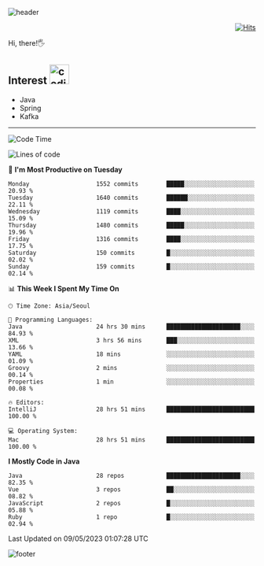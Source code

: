![header](https://capsule-render.vercel.app/api?type=soft&color=gradient&text=%20%20Gnoyes%20%20&fontAlign=30&fontSize=30&textBg=true&desc=Backend%20Developer&descAlign=60&descAlignY=50&&descSize=30)

<div align=right>
  
[![Hits](https://hits.seeyoufarm.com/api/count/incr/badge.svg?url=https%3A%2F%2Fgithub.com%2Fjeff-seyong)](https://hits.seeyoufarm.com)

</div>


Hi, there!🖐

## Interest <img src="https://media.giphy.com/media/bx3Cvt88j7PtM4SOaS/giphy.gif" alt="coding" width="40px" />

- Java
- Spring
- Kafka

---

<!--START_SECTION:waka-->
![Code Time](http://img.shields.io/badge/Code%20Time-496%20hrs%2056%20mins-blue)

![Lines of code](https://img.shields.io/badge/From%20Hello%20World%20I%27ve%20Written-831.5%20thousand%20lines%20of%20code-blue)

📅 **I'm Most Productive on Tuesday** 

```text
Monday                   1552 commits        █████░░░░░░░░░░░░░░░░░░░░   20.93 % 
Tuesday                  1640 commits        ██████░░░░░░░░░░░░░░░░░░░   22.11 % 
Wednesday                1119 commits        ████░░░░░░░░░░░░░░░░░░░░░   15.09 % 
Thursday                 1480 commits        █████░░░░░░░░░░░░░░░░░░░░   19.96 % 
Friday                   1316 commits        ████░░░░░░░░░░░░░░░░░░░░░   17.75 % 
Saturday                 150 commits         █░░░░░░░░░░░░░░░░░░░░░░░░   02.02 % 
Sunday                   159 commits         █░░░░░░░░░░░░░░░░░░░░░░░░   02.14 % 
```


📊 **This Week I Spent My Time On** 

```text
🕑︎ Time Zone: Asia/Seoul

💬 Programming Languages: 
Java                     24 hrs 30 mins      █████████████████████░░░░   84.93 % 
XML                      3 hrs 56 mins       ███░░░░░░░░░░░░░░░░░░░░░░   13.66 % 
YAML                     18 mins             ░░░░░░░░░░░░░░░░░░░░░░░░░   01.09 % 
Groovy                   2 mins              ░░░░░░░░░░░░░░░░░░░░░░░░░   00.14 % 
Properties               1 min               ░░░░░░░░░░░░░░░░░░░░░░░░░   00.08 % 

🔥 Editors: 
IntelliJ                 28 hrs 51 mins      █████████████████████████   100.00 % 

💻 Operating System: 
Mac                      28 hrs 51 mins      █████████████████████████   100.00 % 
```

**I Mostly Code in Java** 

```text
Java                     28 repos            █████████████████████░░░░   82.35 % 
Vue                      3 repos             ██░░░░░░░░░░░░░░░░░░░░░░░   08.82 % 
JavaScript               2 repos             █░░░░░░░░░░░░░░░░░░░░░░░░   05.88 % 
Ruby                     1 repo              █░░░░░░░░░░░░░░░░░░░░░░░░   02.94 % 
```




 Last Updated on 09/05/2023 01:07:28 UTC
<!--END_SECTION:waka-->

<!--

<div align=center>
  
[![Gmail Badge](https://img.shields.io/badge/Gmail-d14836?style=flat&logo=Gmail&logoColor=white&link=mailto:sedragon.kim@gmail.com)](mailto:sedragon.kim@gmail.com) 

</div>

-->


![footer](https://capsule-render.vercel.app/api?type=waving&color=gradient&height=300&section=footer&animation=twinkling&reversal=true)
